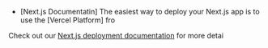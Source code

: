 


- [Next.js Documentatin]
The easiest way to deploy your Next.js app is to use the [Vercel Platform] fro

Check out our [Next.js deployment documentation](https://nextjs.org/docs/deployment) for more detai
